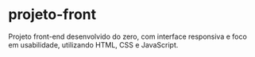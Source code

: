 # projeto-front
 Projeto front-end desenvolvido do zero, com interface responsiva e foco em usabilidade, utilizando HTML, CSS e JavaScript.
